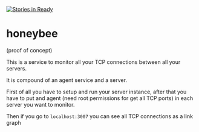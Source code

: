 [![Stories in Ready](https://badge.waffle.io/infinitystrip/honeybee.png?label=ready&title=Ready)](https://waffle.io/infinitystrip/honeybee)
# honeybee

(proof of concept)

This is a service to monitor all your TCP connections between all your servers.

It is compound of an agent service and a server.

First of all you have to setup and run your server instance, after that you have to put and agent (need root permissions for get all TCP ports) in each server you want to monitor.

Then if you go to `localhost:3007` you can see all TCP connections as a link graph